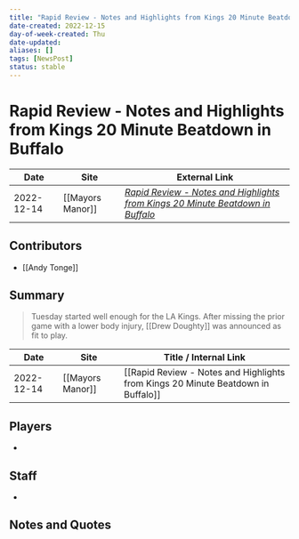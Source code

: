 ```yaml
---
title: "Rapid Review - Notes and Highlights from Kings 20 Minute Beatdown in Buffalo"
date-created: 2022-12-15
day-of-week-created: Thu
date-updated: 
aliases: []
tags: [NewsPost]
status: stable
---
```


# Rapid Review - Notes and Highlights from Kings 20 Minute Beatdown in Buffalo

| Date       | Site             | External Link                                                                                                                                                                                 |
| ---------- | ---------------- | --------------------------------------------------------------------------------------------------------------------------------------------------------------------------------------------- |
| 2022-12-14 | [[Mayors Manor]] | [*Rapid Review - Notes and Highlights from Kings 20 Minute Beatdown in Buffalo*](https://mayorsmanor.com/2022/12/rapid-review-notes-and-highlights-from-kings-20-minute-beatdown-in-buffalo/) |

## Contributors
- [[Andy Tonge]]

## Summary
> Tuesday started well enough for the LA Kings. After missing the prior game with a lower body injury, [[Drew Doughty]] was announced as fit to play.

| Date | Site | Title / Internal Link | 
| ---- | ---- | --------------------- |
| 2022-12-14 | [[Mayors Manor]]        | [[Rapid Review - Notes and Highlights from Kings 20 Minute Beatdown in Buffalo]]                                                                                                    |

## Players
- 

## Staff
- 

## Notes and Quotes

